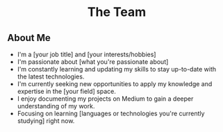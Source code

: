 <div id="header" align="center">
  <h1>The Team</h1>
</div>
<div id="bio">
  <h2>About Me</h2>
  <ul>
    <li>I'm a [your job title] and [your interests/hobbies]</li>
    <li>I'm passionate about [what you're passionate about]</li>
    <li>I'm constantly learning and updating my skills to stay up-to-date with the latest technologies.</li>    <li>I'm currently seeking new opportunities to apply my knowledge and expertise in the [your field] space.</li>
    <li>I enjoy documenting my projects on Medium to gain a deeper understanding of my work.</li>
    <li>Focusing on learning [languages or technologies you're currently studying] right now.</li>
  </ul>
</div>

